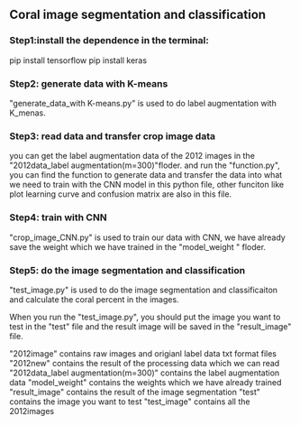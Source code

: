 ## Coral image segmentation and classification

### Step1:install the dependence in the terminal:
pip install tensorflow
pip install keras

### Step2: generate data with K-means
"generate_data_with K-means.py" is used to do label augmentation with K_menas.

### Step3: read data and transfer crop image data
you can get the label augmentation data of the 2012 images in the "2012data_label augmentation(m=300)"floder.
and run the "function.py", you can find the function to generate data and transfer the data into what we need to train with the CNN model in this python file, 
other funciton like plot learning curve and confusion matrix are also in this file.

### Step4: train with CNN
"crop_image_CNN.py" is used to train our data with CNN, we have already save the weight which we have trained in the "model_weight " floder.

### Step5: do the image segmentation and classification 
"test_image.py" is used to do the image segmentation and classificaiton and calculate the coral percent in the images.

When you run the "test_image.py", you should put the image you want to test in the "test" file and the result image will be 
saved in the "result_image" file.

"2012image" contains raw images and origianl label data txt format files
"2012new" contains the result of the processing data which we can read
"2012data_label augmentation(m=300)" contains the label augmentation data
"model_weight" contains the weights which we have already trained
"result_image" contains the result of the image segmentation
"test" contains the image you want to test
"test_image" contains all the 2012images 
